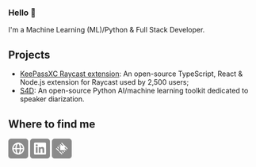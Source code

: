 ### Hello 👋

I'm a Machine Learning (ML)/Python & Full Stack Developer.


## Projects

- [KeePassXC Raycast extension](https://www.raycast.com/pabroux/keepassxc): An open-source TypeScript, React & Node.js extension for Raycast used by 2,500 users;
- [S4D](https://pypi.org/project/s4d/): An open-source Python AI/machine learning toolkit dedicated to speaker diarization.


## Where to find me

[<img alt="Personal Page" src="https://raw.githubusercontent.com/pabroux/pabroux/master/assets/website.svg" width="40">](https://pabroux.com) [<img alt="LinkedIn" src="https://raw.githubusercontent.com/pabroux/pabroux/master/assets/linkedin.svg" width="40">](https://linkedin.com/in/pabroux) [<img alt="Raycast" src="https://raw.githubusercontent.com/pabroux/pabroux/master/assets/raycast.svg" width="40">](Raycast)
